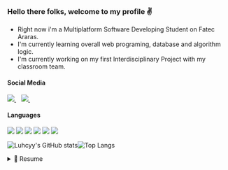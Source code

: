 ### Hello there folks, welcome to my profile ✌️


- Right now i'm a Multiplatform Software Developing Student on Fatec Araras.
- I'm currently learning overall web programing, database and algorithm logic.
- I'm currently working on my first Interdisciplinary Project with my classroom team.

#### Social Media
<p>
  <a href=https://www.linkedin.com/in/lucas-luiz-assis-609a3a205>
   <img src=https://img.shields.io/badge/LinkedIn-0077B5?style=for-the-badge&logo=linkedin&logoColor=white/>
  </a>&nbsp;&nbsp;
  <a href=https://soundcloud.com/luhcy>
   <img src=https://img.shields.io/badge/SoundCloud-FF3300?style=for-the-badge&logo=soundcloud&logoColor=white/>
  </a>&nbsp;&nbsp;  
  </p>
  
  #### Languages
  <p>
  <a>
    <img src=https://img.shields.io/badge/MySQL-000000?style=for-the-badge&logo=mysql&logoColor=black/>
    <img src=https://img.shields.io/badge/CSS3-000000?style=for-the-badge&logo=css3&logoColor=white/>
    <img src=https://img.shields.io/badge/HTML5-000000?style=for-the-badge&logo=html5&logoColor=white/>
    <img src=https://img.shields.io/badge/JavaScript-000000?style=for-the-badge&logo=javascript&logoColor=F7DF1E/>
    <img src=https://img.shields.io/badge/PHP-000000?style=for-the-badge&logo=php&logoColor=white/>
    <img src=https://img.shields.io/badge/C%2B%2B-000000?style=for-the-badge&logo=c%2B%2B&logoColor=white/>
  </a>
  </p>
  
![Luhcyy's GitHub stats](https://github-readme-stats.vercel.app/api?username=Luhcyy&theme=dark&show_icons=true)![Top Langs](https://github-readme-stats.vercel.app/api/top-langs/?username=Luhcyy&layout=compact&theme=dark)
  
  
  <details>
    <summary> 📝 Resume</summary>
    
## Education
  - 📖 **System Development**\
  📆 2019 - 2022  
  🏫 ** ETEC Tenente Aviador Gustavo Klug** - Pirassununga, São Paulo
  
  - 📖 **Multiplatform Software Development**\
  📆 2023 - now  
  🏫 ** Fatec Araras** - Araras, São Paulo

<!--
**Luhcyy/Luhcyy** is a ✨ _special_ ✨ repository because its `README.md` (this file) appears on your GitHub profile.

Here are some ideas to get you started:

- 🔭 I’m currently working on ...
- 🌱 I’m currently learning ...
- 👯 I’m looking to collaborate on ...
- 🤔 I’m looking for help with ...
- 💬 Ask me about ...
- 📫 How to reach me: ...
- 😄 Pronouns: ...
- ⚡ Fun fact: ...
-->
